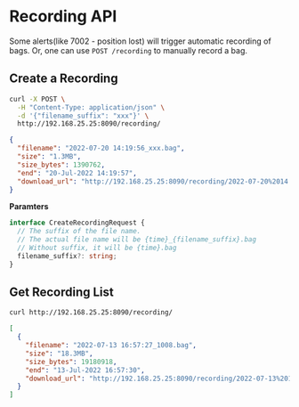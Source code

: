 # Recording API

Some alerts(like 7002 - position lost) will trigger automatic recording of bags.
Or, one can use `POST /recording` to manually record a bag.

## Create a Recording

```bash
curl -X POST \
  -H "Content-Type: application/json" \
  -d '{"filename_suffix": "xxx"}' \
  http://192.168.25.25:8090/recording/
```

```json
{
  "filename": "2022-07-20 14:19:56_xxx.bag",
  "size": "1.3MB",
  "size_bytes": 1390762,
  "end": "20-Jul-2022 14:19:57",
  "download_url": "http://192.168.25.25:8090/recording/2022-07-20%2014:19:56_xxx.bag/download"
}
```

**Paramters**

```ts
interface CreateRecordingRequest {
  // The suffix of the file name.
  // The actual file name will be {time}_{filename_suffix}.bag
  // Without suffix, it will be {time}.bag
  filename_suffix?: string;
}
```

## Get Recording List

```bash
curl http://192.168.25.25:8090/recording/
```

```json
[
  {
    "filename": "2022-07-13 16:57:27_1008.bag",
    "size": "18.3MB",
    "size_bytes": 19180918,
    "end": "13-Jul-2022 16:57:30",
    "download_url": "http://192.168.25.25:8090/recording/2022-07-13%2016:57:27_1008.bag/download"
  }
]
```
